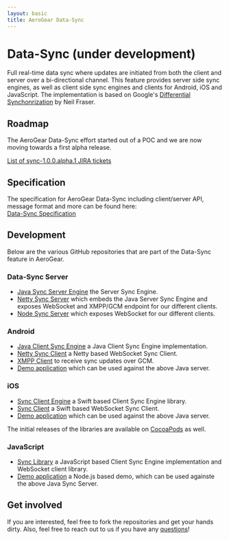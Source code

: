 ```yaml
---
layout: basic
title: AeroGear Data-Sync
---
```


# Data-Sync (under development)

Full real-time data sync where updates are initiated from both the client and server over a bi-directional channel. This feature provides server side sync engines, as well as client side sync engines and clients for Android, iOS and JavaScript. The implementation is based on Google's [Differential Synchonrization](http://research.google.com/pubs/pub35605.html) by Neil Fraser.

## Roadmap

The AeroGear Data-Sync effort started out of a POC and we are now moving towards a first alpha release. 

[List of sync-1.0.0.alpha.1 JIRA tickets](https://issues.jboss.org/issues/?filter=12323088)

## Specification
The specification for AeroGear Data-Sync including client/server API, message format and more can be found here:  
[Data-Sync Specification](../docs/specs/aerogear-data-sync)

## Development

Below are the various GitHub repositories that are part of the Data-Sync feature in AeroGear.

### Data-Sync Server

* [Java Sync Server Engine](https://github.com/aerogear/aerogear-sync-server/tree/master/server/server-core#aerogear-server-differential-synchronization-server-core) the Server Sync Engine.
* [Netty Sync Server](https://github.com/aerogear/aerogear-sync-server/tree/master/server/server-netty#netty-differential-synchronization-server-implementation) which embeds the Java Server Sync Engine and exposes WebSocket and XMPP/GCM endpoint for our different clients.
* [Node Sync Server](https://github.com/aerogear/aerogear-nodejs-sync-server#aerogear-nodejs-sync-server-) which exposes WebSocket for our different clients.

### Android
* [Java Client Sync Engine](https://github.com/aerogear/aerogear-sync-server/tree/master/client/client-core#aerogear-server-differential-synchronization-client-core) a Java Client Sync Engine implementation.
* [Netty Sync Client](https://github.com/aerogear/aerogear-sync-server/tree/master/client/client-netty) a Netty based WebSocket Sync Client.
* [XMPP Client](https://github.com/aerogear/aerogear-android-sync#xmpp-differential-synchronization-client-implementation) to receive sync updates over GCM.
* [Demo application](https://github.com/danbev/android-diffsync-demo) which can be used against the above Java server.

### iOS 

* [Sync Client Engine](https://github.com/aerogear/aerogear-ios-sync#aerogear-ios-differential-synchronization-client-engine--) a Swift based Client Sync Engine library.
* [Sync Client](https://github.com/aerogear/aerogear-ios-sync-client#aerogear-ios-differential-synchronization-client--) a Swift based WebSocket Sync Client.
* [Demo application](https://github.com/aerogear/aerogear-ios-cookbook/tree/master/Jedi#jedi) which can be used against the above Java server.

The initial releases of the libraries are available on [CocoaPods](http://cocoapods.org/?q=AeroGearSync) as well.

### JavaScript

* [Sync Library](https://github.com/aerogear/aerogear-js/tree/diff-sync-client#diff-sync) a JavaScript based Client Sync Engine implementation and WebSocket client library.
* [Demo application](https://github.com/aerogear/aerogear-js-cookbook/tree/diff-sync-json-patch/diff-sync#differential-syncronization) a Node.js based demo, which can be used againste the above Java Sync Server.

## Get involved

If you are interested, feel free to fork the repositories and get your hands dirty. Also, feel free to reach out to us if you have any [questions](/community)!
